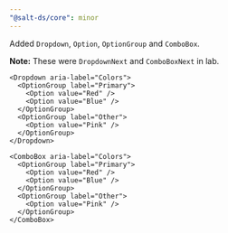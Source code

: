 ```yaml
---
"@salt-ds/core": minor
---
```


Added `Dropdown`, `Option`, `OptionGroup` and `ComboBox`.

**Note:** These were `DropdownNext` and `ComboBoxNext` in lab.

```tsx
<Dropdown aria-label="Colors">
  <OptionGroup label="Primary">
    <Option value="Red" />
    <Option value="Blue" />
  </OptionGroup>
  <OptionGroup label="Other">
    <Option value="Pink" />
  </OptionGroup>
</Dropdown>
```

```tsx
<ComboBox aria-label="Colors">
  <OptionGroup label="Primary">
    <Option value="Red" />
    <Option value="Blue" />
  </OptionGroup>
  <OptionGroup label="Other">
    <Option value="Pink" />
  </OptionGroup>
</ComboBox>
```

